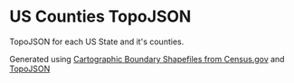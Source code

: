 # US Counties TopoJSON
TopoJSON for each US State and it's counties.

Generated using
[Cartographic Boundary Shapefiles from Census.gov](https://www.census.gov/geo/maps-data/data/cbf/cbf_counties.html)
and
[TopoJSON](https://github.com/mbostock/topojson)

